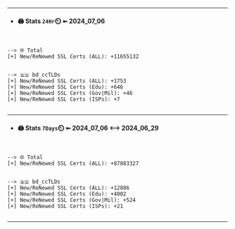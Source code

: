 

---
- #### 🖨️ **Stats** `24Hr`⏲️ ➼ 2024_07_06
```console


--> 🌐 Total
[+] New/ReNewed SSL Certs (ALL): +11655132


--> 🇧🇩 bd_ccTLDs
[+] New/ReNewed SSL Certs (ALL): +1753
[+] New/ReNewed SSL Certs (Edu): +646
[+] New/ReNewed SSL Certs (Gov|Mil): +46
[+] New/ReNewed SSL Certs (ISPs): +7


```

---
- #### 🖨️ **Stats** `7Days`⏲️ ➼ 2024_07_06 <--> 2024_06_29
```console


--> 🌐 Total
[+] New/ReNewed SSL Certs (ALL): +87883327


--> 🇧🇩 bd_ccTLDs
[+] New/ReNewed SSL Certs (ALL): +12886
[+] New/ReNewed SSL Certs (Edu): +4002
[+] New/ReNewed SSL Certs (Gov|Mil): +524
[+] New/ReNewed SSL Certs (ISPs): +21


```

---

